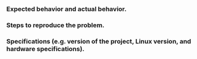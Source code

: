 ### Expected behavior and actual behavior.

### Steps to reproduce the problem.

### Specifications (e.g. version of the project, Linux version, and hardware specifications).
